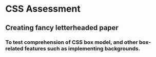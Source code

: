 # CSS Assessment
## Creating fancy letterheaded paper
### To test comprehension of CSS box model, and other box-related features such as implementing backgrounds.
